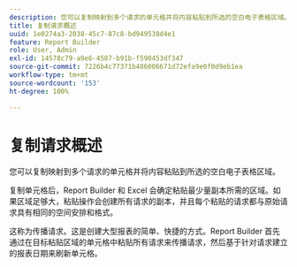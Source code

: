 ```yaml
---
description: 您可以复制映射到多个请求的单元格并将内容粘贴到所选的空白电子表格区域。
title: 复制请求概述
uuid: 1e0274a3-2038-45c7-87c8-bd949538d4e1
feature: Report Builder
role: User, Admin
exl-id: 14578c79-a9e6-4587-b91b-f590453df347
source-git-commit: 7226b4c77371b486006671d72efa9e0f0d9eb1ea
workflow-type: tm+mt
source-wordcount: '153'
ht-degree: 100%

---
```


# 复制请求概述

您可以复制映射到多个请求的单元格并将内容粘贴到所选的空白电子表格区域。

复制单元格后，Report Builder 和 Excel 会确定粘贴最少量副本所需的区域。如果区域足够大，粘贴操作会创建所有请求的副本，并且每个粘贴的请求都与原始请求具有相同的空间安排和格式。

这称为传播请求。这是创建大型报表的简单、快捷的方式。Report Builder 首先通过在目标粘贴区域的单元格中粘贴所有请求来传播请求，然后基于针对请求建立的报表日期来刷新单元格。
